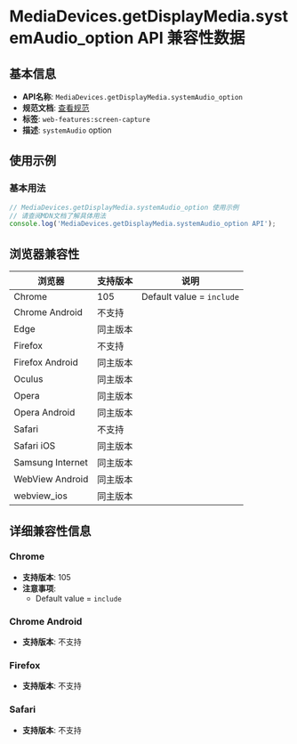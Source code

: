 # MediaDevices.getDisplayMedia.systemAudio_option API 兼容性数据

## 基本信息

- **API名称**: `MediaDevices.getDisplayMedia.systemAudio_option`
- **规范文档**: [查看规范](https://w3c.github.io/mediacapture-screen-share/#dom-displaymediastreamoptions-systemaudio)
- **标签**: `web-features:screen-capture`
- **描述**: `systemAudio` option

## 使用示例

### 基本用法

```javascript
// MediaDevices.getDisplayMedia.systemAudio_option 使用示例
// 请查阅MDN文档了解具体用法
console.log('MediaDevices.getDisplayMedia.systemAudio_option API');
```

## 浏览器兼容性

| 浏览器 | 支持版本 | 说明 |
|--------|----------|------|
| Chrome | 105 | Default value = `include` |
| Chrome Android | 不支持 |  |
| Edge | 同主版本 |  |
| Firefox | 不支持 |  |
| Firefox Android | 同主版本 |  |
| Oculus | 同主版本 |  |
| Opera | 同主版本 |  |
| Opera Android | 同主版本 |  |
| Safari | 不支持 |  |
| Safari iOS | 同主版本 |  |
| Samsung Internet | 同主版本 |  |
| WebView Android | 同主版本 |  |
| webview_ios | 同主版本 |  |

## 详细兼容性信息

### Chrome

- **支持版本**: 105
- **注意事项**:
  - Default value = `include`

### Chrome Android

- **支持版本**: 不支持

### Firefox

- **支持版本**: 不支持

### Safari

- **支持版本**: 不支持

